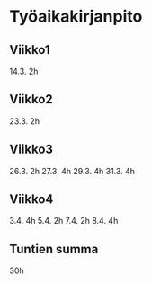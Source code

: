 # Työaikakirjanpito

## Viikko1

14.3. 2h

## Viikko2

23.3. 2h

## Viikko3

26.3. 2h
27.3. 4h
29.3. 4h
31.3. 4h

## Viikko4

3.4. 4h
5.4. 2h
7.4. 2h
8.4. 4h

## Tuntien summa

30h
